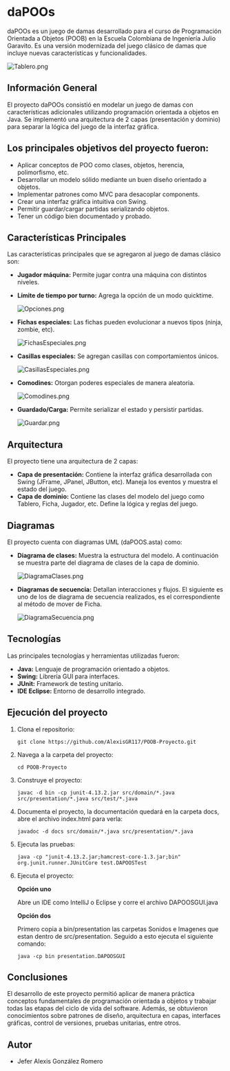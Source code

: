 # daPOOs

daPOOs es un juego de damas desarrollado para el curso de Programación Orientada a Objetos (POOB) en la Escuela Colombiana de Ingeníería Julio Garavito. Es una versión modernizada del juego clásico de damas que incluye nuevas características y funcionalidades.

![Tablero.png](img/Tablero.png)


## Información General

El proyecto daPOOs consistió en modelar un juego de damas con características adicionales utilizando programación orientada a objetos en Java. Se implementó una arquitectura de 2 capas (presentación y dominio) para separar la lógica del juego de la interfaz gráfica.

## Los principales objetivos del proyecto fueron:

* Aplicar conceptos de POO como clases, objetos, herencia, polimorfismo, etc.
* Desarrollar un modelo sólido mediante un buen diseño orientado a objetos.
* Implementar patrones como MVC para desacoplar components.
* Crear una interfaz gráfica intuitiva con Swing.
* Permitir guardar/cargar partidas serializando objetos.
* Tener un código bien documentado y probado.

## Características Principales

Las características principales que se agregaron al juego de damas clásico son:

* **Jugador máquina:** Permite jugar contra una máquina con distintos niveles.
* **Límite de tiempo por turno:** Agrega la opción de un modo quicktime.

   ![Opciones.png](img/Opciones.png)

* **Fichas especiales:** Las fichas pueden evolucionar a nuevos tipos (ninja, zombie, etc).

  ![FichasEspeciales.png](img/FichasEspeciales.png)

* **Casillas especiales:** Se agregan casillas con comportamientos únicos.

  ![CasillasEspeciales.png](img/CasillasEspeciales.png)

* **Comodines:** Otorgan poderes especiales de manera aleatoria.

  ![Comodines.png](img/Comodines.png)

* **Guardado/Carga:** Permite serializar el estado y persistir partidas.

  ![Guardar.png](img/Guardar.png)

## Arquitectura

El proyecto tiene una arquitectura de 2 capas:

* **Capa de presentación:** Contiene la interfaz gráfica desarrollada con Swing (JFrame, JPanel, JButton, etc). Maneja los eventos y muestra el estado del juego.
* **Capa de dominio:** Contiene las clases del modelo del juego como Tablero, Ficha, Jugador, etc. Define la lógica y reglas del juego.

## Diagramas

El proyecto cuenta con diagramas UML (daPOOS.asta) como:

* **Diagrama de clases:** Muestra la estructura del modelo. A continuación se muestra parte del diagrama de clases de la capa de dominio.

  ![DiagramaClases.png](img/DiagramaClases.png)

* **Diagramas de secuencia:** Detallan interacciones y flujos. El siguiente es uno de los de diagrama de secuencia realizados, es el correspondiente al método de mover de Ficha.

  ![DiagramaSecuencia.png](img/DiagramaSecuencia.png)

## Tecnologías

Las principales tecnologías y herramientas utilizadas fueron:

* **Java:** Lenguaje de programación orientado a objetos.
* **Swing:** Librería GUI para interfaces.
* **JUnit:** Framework de testing unitario.
* **IDE Eclipse:** Entorno de desarrollo integrado.

## Ejecución del proyecto

1. Clona el repositorio:
    ```
    git clone https://github.com/AlexisGR117/POOB-Proyecto.git
    ```
2. Navega a la carpeta del proyecto:
    ```
    cd POOB-Proyecto
    ```
3. Construye el proyecto:
    ```
    javac -d bin -cp junit-4.13.2.jar src/domain/*.java src/presentation/*.java src/test/*.java
    ```
4.  Documenta el proyecto, la documentación quedará en la carpeta docs, abre el archivo index.html para verla:
    ```
    javadoc -d docs src/domain/*.java src/presentation/*.java
    ```
5. Ejecuta las pruebas:
    ```
    java -cp "junit-4.13.2.jar;hamcrest-core-1.3.jar;bin" org.junit.runner.JUnitCore test.DAPOOSTest
    ```

6. Ejecuta el proyecto:

    **Opción uno**
    
    Abre un IDE como IntelliJ o Eclipse y corre el archivo DAPOOSGUI.java

   **Opción dos**

    Primero copia a bin/presentation las carpetas Sonidos e Imagenes que estan dentro de src/presentation. Seguido a esto ejecuta el siguiente comando:
   
    ```
    java -cp bin presentation.DAPOOSGUI
    ```
   
## Conclusiones

El desarrollo de este proyecto permitió aplicar de manera práctica conceptos fundamentales de programación orientada a objetos y trabajar todas las etapas del ciclo de vida del software. Además, se obtuvieron conocimientos sobre patrones de diseño, arquitectura en capas, interfaces gráficas, control de versiones, pruebas unitarias, entre otros.

## Autor

* Jefer Alexis González Romero
